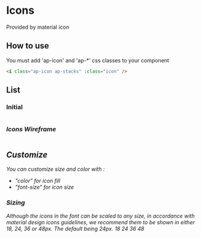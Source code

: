 

# Icons

Provided by material icon

## How to use

You must add 'ap-icon' and 'ap-*' css classes to your component
```html
<i class="ap-icon ap-stacks" :class="icon" />
```

## List

### Initial

<div class="iconContainer">
<copyContainer  v-for="icon in iconsList">
    <i class="ap-icon" :class="icon" />
</copyContainer >
</div>

### Icons Wireframe

<div class="iconContainer">
<copyContainer  v-for="icon in iconsListWf">
    <i class="ap-icon" :class="icon" />
</copyContainer >
</div>

## Customize

*You can customize size and color with :*

- "color" for icon fill
- "font-size" for icon size

<copyContainer >
    <i class="ap-icon ap-stacks"  :style="{ 'color': 'red'}"/>
</copyContainer >
<copyContainer>
    <i class="ap-icon ap-stacks"  :style="{ 'color': '#CCCCCC'}"/>
</copyContainer >
<copyContainer>
    <i class="ap-icon ap-stacks"  :style="{ 'color': 'var(--color-blue)'}"/>
</copyContainer >

### Sizing

Although the icons in the font can be scaled to any size, in accordance with material design icons guidelines, we recommend them to be shown in either 18, 24, 36 or 48px. The default being 24px.
<copyContainer :copyContent="'var(--icon-sm)'">
    <i class="ap-icon ap-stacks"  :style="{ 'fontSize': 'var(--icon-sm)'}"/>
    18
</copyContainer >
<copyContainer :copyContent="'var(--icon-md)'">
    <i class="ap-icon ap-stacks"  :style="{ 'fontSize': 'var(--icon-md)'}"/>
    24
</copyContainer >
<copyContainer :copyContent="'var(--icon-lg)'">
    <i class="ap-icon ap-stacks"  :style="{ 'fontSize': 'var(--icon-lg)'}"/>
    36
</copyContainer >
<copyContainer :copyContent="'var(--icon-xl)'">
    <i class="ap-icon ap-stacks"  :style="{ 'fontSize': 'var(--icon-xl)'}"/>
    48
</copyContainer >

<style>
    .iconContainer{
        display: grid;
        grid-template-columns: 1fr 1fr ;
        grid-template-columns: 1fr 1fr  1fr;
        column-gap: 15px;
    }
       .iconContainer *{
           font-size: var(--icon-lg);
       }

</style>
<script setup>
const iconsListWf = [
"ap-calendar_view_month",
"ap-format_size",
"ap-edit",
"ap-photo_size_select_small",
"ap-style",
"ap-note_add",
"ap-page_info",
"ap-format_line_spacing",
"ap-format_letter_spacing_wide",
"ap-format_letter_spacing",
"ap-format_align_left",
"ap-format_align_center",
"ap-format_align_right",
"ap-format_align_justify",
"ap-format_underlined",
"ap-format_bold",
"ap-format_italic",
"ap-line_weight",
"ap-format_strikethrough",
"ap-align_horizontal_right",
"ap-align_horizontal_center",
"ap-align_horizontal_left",
"ap-align_flex_start",
"ap-align_flex_center",
"ap-align_flex_end",
"ap-cut",
"ap-bottom_panel_close",
"ap-top_panel_close",
"ap-left_panel_close",
"ap-right_panel_close",
"ap-drag_indicator",
"ap-remove",
"ap-visibility_off",
"ap-shadow",
];
 
const iconsList = [
    "ap-trash",
    "ap-update",
    "ap-edit",
    "ap-palet",
    "ap-zoom-in",
    "ap-zoom-out",
    "ap-zoom-in2",
    "ap-zoom-out2",
    "ap-shuffle",
    "ap-fullscren-close",
    "ap-fullscren-open",
    "ap-scale",
    "ap-unscale",
    "ap-lock",
    "ap-lock-open",
    "ap-align-left",
    "ap-align-center",
    "ap-align-right",
    "ap-align-justify",
    "ap-logout",
    "ap-login",
    "ap-align-vertical-bottom",
    "ap-align-vertical-top",
    "ap-align-vertical-center",
    "ap-align-horizontal-left",
    "ap-align-horizontal-right",
    "ap-align-horizontal-center",
    "ap-chevron-bottom",
    "ap-chevron-left",
    "ap-chevron-right",
    "ap-chevron-top",
    "ap-first-page",
    "ap-last-page",
    "ap-bold",
    "ap-italic",
    "ap-underlined",
    "ap-close",
    "ap-search",
    "ap-add",
    "ap-download",
    "ap-image",
    "ap-transform",
    "ap-settings",
    "ap-stacks",
    "ap-copy",
    "ap-magnet",
    "ap-logo",
    "ap-rotate",
    "ap-warp",
    "ap-resize",
    "ap-view",
    "ap-select",
    "ap-text",
    "ap-settings2",
    "ap-pen",
    "ap-duplicate",
    "ap-tag",
    "ap-trash2",
    "ap-page",
    "ap-page2",
    "ap-filters",
    "ap-squares",
    "ap-cross",
    "ap-home",
    "ap-pdf",
    "ap-pdf2",
    "ap-list",
    "ap-plus",
    "ap-sun",
    "ap-moon",
    "ap-layer",
    "ap-picture",
    "ap-table",
    "ap-text2",
    "ap-ellipsis",
    "ap-cotcotcot",
    "ap-stop",
    "ap-stop2",
    "ap-folder_open"
    ];
</script>
